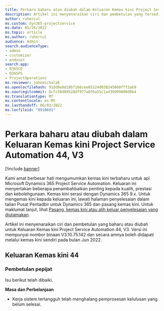 ```yaml
---
title: Perkara baharu atau diubah dalam Keluaran Kemas kini Project Service Automation 44, V3
description: Artikel ini menyenaraikan ciri dan pembetulan yang tersedia dalam Keluaran Kemas kini Microsoft Dynamics 365 Project Service Automation 44, V3.
author: ruhercul
ms.custom: dyn365-projectservice
ms.date: 05/26/2022
ms.topic: article
ms.author: ruhercul
audience: Admin
search.audienceType:
- admin
- customizer
- enduser
search.app:
- D365CE
- D365PS
- ProjectOperations
ms.reviewer: johnmichalak
ms.openlocfilehash: 91dd8e8d18b71b6cee85324d038245660fff2ab9
ms.sourcegitcommit: 6cfc50d89528df977a8f6a55c1ad39d99800d9b4
ms.translationtype: MT
ms.contentlocale: ms-MY
ms.lasthandoff: 06/03/2022
ms.locfileid: "8918691"
---
```

# <a name="whats-new-or-changed-in-project-service-automation-update-release-44-v3"></a>Perkara baharu atau diubah dalam Keluaran Kemas kini Project Service Automation 44, V3

[!include [banner](../includes/psa-now-project-operations.md)]

Kami amat berbesar hati mengumumkan kemas kini terbaharu untuk apl Microsoft Dynamics 365 Project Service Automation. Keluaran ini menyertakan beberapa penambahbaikan penting kepada kualiti, prestasi dan kebolehgunaan. Kemas kini serasi dengan Dynamics 365 9.x. Untuk mengemas kini kepada keluaran ini, lawati halaman penyelesaian dalam talian Pusat Pentadbir untuk Dynamics 365 dan pasang kemas kini. Untuk maklumat lanjut, lihat [Pasang, kemas kini atau alih keluar penyelesaian yang diutamakan](/power-platform/admin/install-remove-preferred-solution).

Artikel ini menyenaraikan ciri dan pembetulan yang baharu atau diubah untuk Keluaran Kemas kini Project Service Automation 44, V3. Versi ini mempunyai nombor binaan V3.10.75.142 dan secara amnya boleh didapati melalui kemas kini sendiri pada bulan Jun 2022.

## <a name="update-release-44"></a>Keluaran Kemas kini 44

### <a name="bug-fixes"></a>Pembetulan pepijat

Isu berikut telah dibaiki.

**Masa dan Perbelanjaan**

- Kerja sistem tertangguh telah menghalang pemprosesan kelulusan yang belum selesai.
